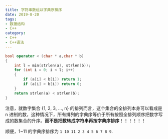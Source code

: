 ```yaml
---
title: 字符串数组以字典序排序
date: 2019-8-20
tags:
- 数据结构
- C++
category:
- C++
- C++语法
---
```


```c++
bool operator < (char * a,char * b)
{
    int l = min(strlen(a), strlen(b));
    for (int i = 0; i < l; i++)
    {
        if (a[i] < b[i]) return 1;
        if (a[i] > b[i]) return 0;
    }
    return strlen(a) < strlen(b);
}
```

注意，就数字集合 {1, 2, 3, ..., n} 的排列而言，这个集合的全排列本身可以看成是 n 进制的数，这种情况下，所有排列的字典序等价于所有按照全排列顺序把数字写成的数集合的升序。**而不是把数转成字符串再按字典序排序**！！！！！！

顺便，1~11 的字典序排序为 `1 10 11 2 3 4 5 6 7 8 9`.
